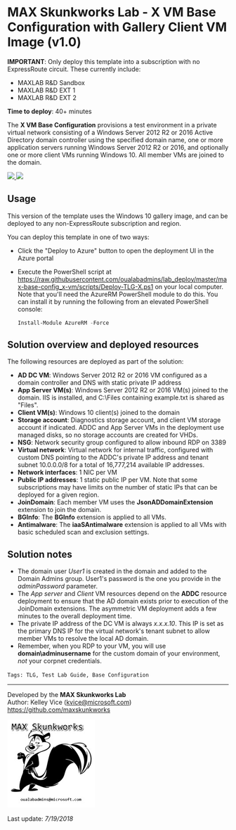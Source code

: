 ﻿# MAX Skunkworks Lab - X VM Base Configuration with Gallery Client VM Image (v1.0)

**IMPORTANT**: Only deploy this template into a subscription with no ExpressRoute circuit. These currently include:
+ MAXLAB R&D Sandbox
+ MAXLAB R&D EXT 1
+ MAXLAB R&D EXT 2

**Time to deploy**: 40+ minutes

The **X VM Base Configuration** provisions a test environment in a private virtual network consisting of a Windows Server 2012 R2 or 2016 Active Directory domain controller using the specified domain name, one or more application servers running Windows Server 2012 R2 or 2016, and optionally one or more client VMs running Windows 10. All member VMs are joined to the domain.

<a href="https://portal.azure.com/#create/Microsoft.Template/uri/https%3A%2F%2Fraw.githubusercontent.com%2Foualabadmins%2Flab_deploy%2Fmaster%2Fmax-base-config_x-vm%2Fazuredeploy.json" target="_blank">
<img src="http://azuredeploy.net/deploybutton.png"/>
</a>
<a href="http://armviz.io/#/?load=https%3A%2F%2Fraw.githubusercontent.com%2Foualabadmins%2Flab_deploy%2Fmaster%2Fmax-base-config_x-vm%2Fazuredeploy.json" target="_blank">
<img src="http://armviz.io/visualizebutton.png"/>
</a>

## Usage

This version of the template uses the Windows 10 gallery image, and can be deployed to any non-ExpressRoute subscription and region.

You can deploy this template in one of two ways:

+ Click the "Deploy to Azure" button to open the deployment UI in the Azure portal
+ Execute the PowerShell script at https://raw.githubusercontent.com/oualabadmins/lab_deploy/master/max-base-config_x-vm/scripts/Deploy-TLG-X.ps1 on your local computer. Note that you'll need the AzureRM PowerShell module to do this. You can install it by running the following from an elevated PowerShell console:

    ```PowerShell
    Install-Module AzureRM -Force
    ```

## Solution overview and deployed resources

The following resources are deployed as part of the solution:

+ **AD DC VM**: Windows Server 2012 R2 or 2016 VM configured as a domain controller and DNS with static private IP address
+ **App Server VM(s)**: Windows Server 2012 R2 or 2016 VM(s) joined to the domain. IIS is installed, and C:\Files containing example.txt is shared as "Files".
+ **Client VM(s)**: Windows 10 client(s) joined to the domain
+ **Storage account**: Diagnostics storage account, and client VM storage account if indicated. ADDC and App Server VMs in the deployment use managed disks, so no storage accounts are created for VHDs.
+ **NSG**: Network security group configured to allow inbound RDP on 3389
+ **Virtual network**: Virtual network for internal traffic, configured with custom DNS pointing to the ADDC's private IP address and tenant subnet 10.0.0.0/8 for a total of 16,777,214 available IP addresses.
+ **Network interfaces**: 1 NIC per VM
+ **Public IP addresses**: 1 static public IP per VM. Note that some subscriptions may have limits on the number of static IPs that can be deployed for a given region.
+ **JoinDomain**: Each member VM uses the **JsonADDomainExtension** extension to join the domain.
+ **BGInfo**: The **BGInfo** extension is applied to all VMs.
+ **Antimalware**: The **iaaSAntimalware** extension is applied to all VMs with basic scheduled scan and exclusion settings.

## Solution notes

* The domain user *User1* is created in the domain and added to the Domain Admins group. User1's password is the one you provide in the *adminPassword* parameter.
* The *App server* and *Client* VM resources depend on the **ADDC** resource deployment to ensure that the AD domain exists prior to execution of the JoinDomain extensions. The asymmetric VM deployment adds a few minutes to the overall deployment time.
* The private IP address of the DC VM is always *x.x.x.10*. This IP is set as the primary DNS IP for the virtual network's tenant subnet to allow member VMs to resolve the local AD domain.
* Remember, when you RDP to your VM, you will use **domain\adminusername** for the custom domain of your environment, _not_ your corpnet credentials.

`Tags: TLG, Test Lab Guide, Base Configuration`
___
Developed by the **MAX Skunkworks Lab**  
Author: Kelley Vice (kvice@microsoft.com)  
https://github.com/maxskunkworks

![alt text](images/maxskunkworkslogo-small.jpg "MAX Skunkworks")

Last update: _7/19/2018_